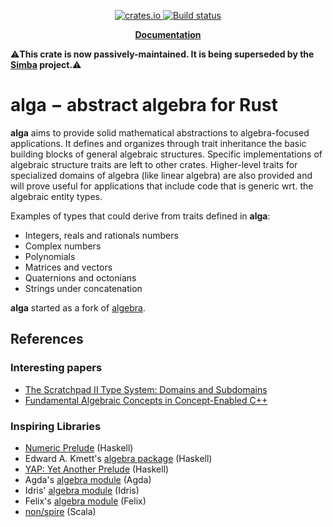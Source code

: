 <p align="center">
    <a href="https://crates.io/crates/alga">
         <img src="http://meritbadge.herokuapp.com/alga?style=flat-square" alt="crates.io">
    </a>
    <a href="https://travis-ci.org/rustsim/alga">
        <img src="https://travis-ci.org/rustsim/alga.svg?branch=master" alt="Build status">
    </a>
</p>
<p align = "center">
    <strong>
        <a href="https://docs.rs/alga">Documentation</a>
    </strong>
</p>

⚠️**This crate is now passively-maintained. It is being superseded by the [Simba](https://github.com/dimforge/simba) project.**⚠️

alga − abstract algebra for Rust
========

**alga** aims to provide solid mathematical abstractions to algebra-focused
applications. It defines and organizes through trait inheritance the basic
building blocks of general algebraic structures. Specific implementations of
algebraic structure traits are left to other crates. Higher-level traits for
specialized domains of algebra (like linear algebra) are also provided and will
prove useful for applications that include code that is generic wrt. the
algebraic entity types.

Examples of types that could derive from traits defined in **alga**:

- Integers, reals and rationals numbers
- Complex numbers
- Polynomials
- Matrices and vectors
- Quaternions and octonians
- Strings under concatenation

**alga** started as a fork of [algebra](https://crates.io/crates/algebra).

## References

### Interesting papers

- [The Scratchpad II Type System: Domains and Subdomains](http://www.csd.uwo.ca/~watt/pub/reprints/1990-miola-spadtypes.pdf)
- [Fundamental Algebraic Concepts in Concept-Enabled C++](ftp://cgi.cs.indiana.edu/pub/techreports/TR638.pdf)

### Inspiring Libraries

- [Numeric Prelude](http://www.haskell.org/haskellwiki/Numeric_Prelude) (Haskell)
- Edward A. Kmett's [algebra package](http://hackage.haskell.org/package/algebra-3.1) (Haskell)
- [YAP: Yet Another Prelude](http://hackage.haskell.org/package/yap) (Haskell)
- Agda's [algebra module](http://www.cse.chalmers.se/~nad/listings/lib-0.7/Algebra.html) (Agda)
- Idris' [algebra module](https://github.com/idris-lang/Idris-dev/blob/master/libs/prelude/Prelude/Algebra.idr) (Idris)
- Felix's [algebra module](http://felix-lang.org/$/usr/local/lib/felix/felix-latest/share/lib/std/algebraic.flx) (Felix)
- [non/spire](https://github.com/non/spire) (Scala)
